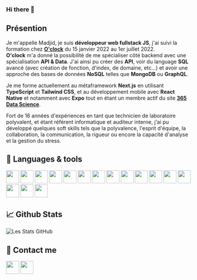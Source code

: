 ### Hi there 👋

## Présention
Je m'appelle Madjid, je suis **développeur web fullstack JS**, j'ai suivi la formation chez **[O'clock](https://oclock.io/)** du 15 janvier 2022 au 1er juillet 2022.</br>
**O'clock** m'a donné la possibilité de me spécialiser côté backend avec une spécialisation **API & Data**. J'ai ainsi pu créer des **API**, voir du language **SQL** avancé (avec création de fonction, d'index, de domaine, etc...) et avoir une approche des bases de données **NoSQL** telles que **MongoDB** ou **GraphQL**.</br>

Je me forme actuellement au métaframework **Next.js** en utilisant **TypeScript** et **Tailwind CSS**, et au développement mobile avec **React Native** et notamment avec **Expo** tout en étant un membre actif du site **[365 Data Science](https://365datascience.com)**.</br>

Fort de 16 années d'expériences en tant que technicien de laboratoire polyvalent, et étant référent informatique et auditeur interne, j'ai pu développé quelques soft skills tels que la polyvalence, l'esprit d'équipe, la collaboration, la communication, la rigueur ou encore la capacité d'analyse et la gestion du stress.

## 🔧 Languages & tools

[<img width="35px" src="https://cdn.jsdelivr.net/gh/devicons/devicon/icons/vscode/vscode-original.svg" />](https://code.visualstudio.com/) [<img width="35px" src="https://cdn.jsdelivr.net/gh/devicons/devicon/icons/html5/html5-original.svg" />](https://html.spec.whatwg.org/dev/) [<img width="35px" src="https://cdn.jsdelivr.net/gh/devicons/devicon/icons/css3/css3-original.svg" />](https://www.w3.org/Style/CSS/) [<img width="35px" src="https://cdn.jsdelivr.net/gh/devicons/devicon/icons/javascript/javascript-original.svg" />](https://developer.mozilla.org/en-US/docs/Web/JavaScript) [<img width="35px" src="https://cdn.jsdelivr.net/gh/devicons/devicon/icons/nodejs/nodejs-original.svg" />](https://nodejs.org/en/) [<img width="35px" src="https://cdn.jsdelivr.net/gh/devicons/devicon/icons/npm/npm-original-wordmark.svg" />](https://www.npmjs.com/) [<img width="35px" src="https://cdn.jsdelivr.net/gh/devicons/devicon/icons/express/express-original.svg" />](https://expressjs.com/) [<img width="35px" src="https://cdn.jsdelivr.net/gh/devicons/devicon/icons/git/git-original.svg" />](https://git-scm.com/) [<img width="35px" src="https://cdn.jsdelivr.net/gh/devicons/devicon/icons/github/github-original.svg" />](https://github.com/) [<img width="35px" src="https://cdn.jsdelivr.net/gh/devicons/devicon/icons/postgresql/postgresql-original.svg" />](https://www.postgresql.org/) [<img width="35px" src="https://cdn.jsdelivr.net/gh/devicons/devicon/icons/sequelize/sequelize-original.svg" />](https://sequelize.org/) [<img width="35px" src="https://cdn.jsdelivr.net/gh/devicons/devicon/icons/mongodb/mongodb-original.svg" />](https://www.mongodb.com/) [<img width="35px" src="https://cdn.jsdelivr.net/gh/devicons/devicon@latest/icons/react/react-original.svg" />](https://react.dev) [<img width="35px" src="https://cdn.jsdelivr.net/gh/devicons/devicon@latest/icons/nextjs/nextjs-original.svg" />](https://nextjs.org) [<img width="35px" src="https://cdn.jsdelivr.net/gh/devicons/devicon@latest/icons/typescript/typescript-original.svg" />](https://www.typescriptlang.org/) [<img width="35px" src="https://cdn.jsdelivr.net/gh/devicons/devicon@latest/icons/tailwindcss/tailwindcss-original.svg" />](https://tailwindcss.com)
 

## &#x1f4c8; Github Stats
![Les Stats GitHub](https://github-readme-stats.vercel.app/api?username=m-meddah)

## 📨 Contact me
[<img width="35px" src="https://cdn.jsdelivr.net/gh/devicons/devicon/icons/linkedin/linkedin-original.svg" />](https://www.linkedin.com/in/madjid-meddah-539a9a166) [<img width="35px" src="https://cdn.jsdelivr.net/gh/devicons/devicon/icons/twitter/twitter-original.svg" />](https://twitter.com/MadjidMeddah)

<!--
**m-meddah/m-meddah** is a ✨ _special_ ✨ repository because its `README.md` (this file) appears on your GitHub profile.

Here are some ideas to get you started:

- 🔭 I’m currently working on ...
- 🌱 I’m currently learning ...
- 👯 I’m looking to collaborate on ...
- 🤔 I’m looking for help with ...
- 💬 Ask me about ...
- 📫 How to reach me: ...
- 😄 Pronouns: ...
- ⚡ Fun fact: ...
-->
